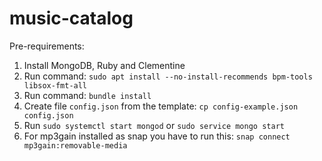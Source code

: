 # music-catalog

Pre-requirements:

1. Install MongoDB, Ruby and Clementine
2. Run command: `sudo apt install --no-install-recommends bpm-tools libsox-fmt-all`
3. Run command: `bundle install`
4. Create file `config.json` from the template: `cp config-example.json config.json`
5. Run `sudo systemctl start mongod` or `sudo service mongo start`
6. For mp3gain installed as snap you have to run this: `snap connect mp3gain:removable-media`
